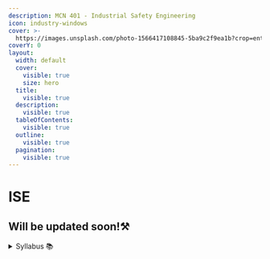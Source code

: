 ```yaml
---
description: MCN 401 - Industrial Safety Engineering
icon: industry-windows
cover: >-
  https://images.unsplash.com/photo-1566417108845-5ba9c2f9ea1b?crop=entropy&cs=srgb&fm=jpg&ixid=M3wxOTcwMjR8MHwxfHNlYXJjaHwxMHx8aW5kdXN0cnklMjBzYWZldHl8ZW58MHx8fHwxNzUxNTk1ODQ2fDA&ixlib=rb-4.1.0&q=85
coverY: 0
layout:
  width: default
  cover:
    visible: true
    size: hero
  title:
    visible: true
  description:
    visible: true
  tableOfContents:
    visible: true
  outline:
    visible: true
  pagination:
    visible: true
---
```


# ISE

## Will be updated soon!⚒️

<details>

<summary>Syllabus 📚</summary>

[MCN 401](https://drive.google.com/file/d/1OjG8I9_eDCNxd-4bhRXwJfWxSmBNbW06/view?usp=sharing) 👈

</details>
